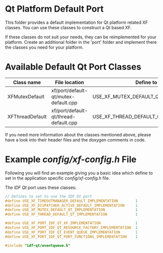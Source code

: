# Qt Platform Default Port

This folder provides a default implementation for Qt platform 
related XF classes. You can use these classes to construct a Qt
based XF.

If these classes do not suit your needs, they can be reimplemented for
your platform. Create an additional folder in the 'port' folder and
implement there the classes you need for your platform.

# Available Default Qt Port Classes

| Class name | File location | Define to set |
| -- | -- | -- |
| XFMutexDefault | xf/port/default-qt/mutex-default.cpp | USE_XF_MUTEX_DEFAULT_QT_IMPLEMENTATION |
| XFThreadDefault | xf/port/default-qt/thread-default.cpp | USE_XF_THREAD_DEFAULT_QT_IMPLEMENTATION |

If you need more information about the classes mentioned above, please
have a look into their header files and the doxygen comments in code.

# Example _config/xf-config.h_ File

Following you will find an example giving you a basic idea which define
to set in the application specific _config/xf-config.h_ file.

The _IDF Qt_ port uses these classes:

```c++
// Defines to set to use the IDF Qt port
#define USE_XF_TIMEOUTMANAGER_DEFAULT_IMPLEMENTATION        1
#define USE_XF_DISPATCHER_ACTIVE_DEFAULT_IMPLEMENTATION     1
#define USE_XF_MUTEX_DEFAULT_QT_IMPLEMENTATION              1
#define USE_XF_THREAD_DEFAULT_QT_IMPLEMENTATION             1

#define USE_XF_PORT_IDF_QT_XF_IMPLEMENTATION                1
#define USE_XF_PORT_IDF_QT_RESOURCE_FACTORY_IMPLEMENTATION  1
#define USE_XF_PORT_IDF_QT_EVENT_QUEUE_IMPLEMENTATION       1
#define USE_XF_PORT_IDF_QT_PORT_FUNCTIONS_IMPLEMENTATION    1

#include "idf-qt/eventqueue.h"
```
